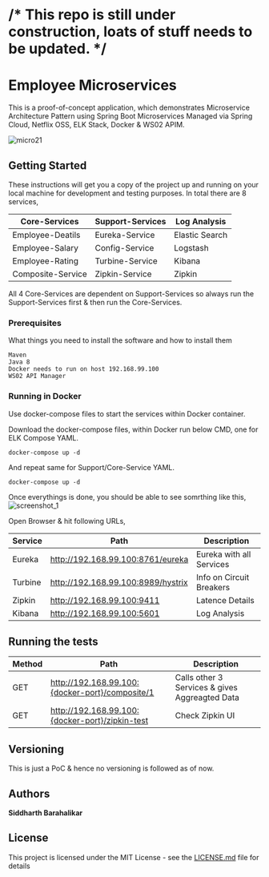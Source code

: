 # /* This repo is still under construction, loats of stuff needs to be updated. */



# Employee Microservices

This is a proof-of-concept application, which demonstrates Microservice Architecture Pattern using Spring Boot Microservices Managed via Spring Cloud, Netflix OSS, ELK Stack, Docker & WS02 APIM.

![micro21](https://user-images.githubusercontent.com/28925814/31579573-b1de33e6-b156-11e7-97cf-fb549ae7ef20.png)

## Getting Started

These instructions will get you a copy of the project up and running on your local machine for development and testing purposes.
In total there are 8 services,

| Core-Services     | Support-Services | Log Analysis | 
| ----------------- |------------------|--------------| 
| Employee-Deatils  |Eureka-Service    |Elastic Search|
| Employee-Salary   |Config-Service    |Logstash|
| Employee-Rating   |Turbine-Service   |Kibana|
| Composite-Service |Zipkin-Service    |Zipkin|

All 4 Core-Services are dependent on Support-Services so always run the Support-Services first & then run the Core-Services.

### Prerequisites

What things you need to install the software and how to install them

```
Maven
Java 8
Docker needs to run on host 192.168.99.100
WS02 API Manager
```

### Running in Docker

Use docker-compose files to start the services within Docker container.

Download the docker-compose files, within Docker run below CMD, one for ELK Compose YAML.

```
docker-compose up -d
```

And repeat same for Support/Core-Service YAML.

```
docker-compose up -d
```
Once everythings is done, you should be able to see somrthing like this,
![screenshot_1](https://user-images.githubusercontent.com/28925814/31579483-08951ddc-b155-11e7-9a0a-035d3bae61d9.jpg)

Open Browser & hit following URLs,

| Service       | Path                               | Description             |
|---------------|------------------------------------|-------------------------|
| Eureka        | http://192.168.99.100:8761/eureka  | Eureka with all Services|
| Turbine       | http://192.168.99.100:8989/hystrix | Info on Circuit Breakers|
| Zipkin        | http://192.168.99.100:9411         | Latence Details         |
| Kibana        | http://192.168.99.100:5601         | Log Analysis            |

## Running the tests

| Method            | Path                                              | Description                                   |
| ----------------- |---------------------------------------------------|-----------------------------------------------|
|GET                |http://192.168.99.100:{docker-port}/composite/1    | Calls other 3 Services & gives Aggreagted Data|
|GET                |http://192.168.99.100:{docker-port}/zipkin-test    | Check Zipkin UI|


## Versioning

This is just a PoC & hence no versioning is followed as of now.

## Authors

**Siddharth Barahalikar** 

## License

This project is licensed under the MIT License - see the [LICENSE.md](LICENSE.md) file for details
